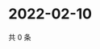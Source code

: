 # 2022-02-10

共 0 条

<!-- BEGIN WEIBO -->
<!-- 最后更新时间 Thu Feb 10 2022 03:09:21 GMT+0800 (China Standard Time) -->

<!-- END WEIBO -->
